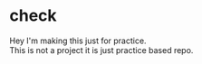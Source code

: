 # check
Hey I'm making this just for practice.
<br>
This is not a project it is just practice based repo.
